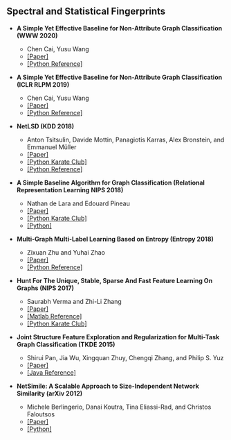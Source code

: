 ## Spectral and Statistical Fingerprints

- **A Simple Yet Effective Baseline for Non-Attribute Graph Classification (WWW 2020)**
  - Chen Cai, Yusu Wang
  - [[Paper]](https://arxiv.org/abs/2003.01282)
  - [[Python Reference]](https://github.com/Chen-Cai-OSU/LDP)

- **A Simple Yet Effective Baseline for Non-Attribute Graph Classification (ICLR RLPM 2019)**
  - Chen Cai, Yusu Wang
  - [[Paper]](https://arxiv.org/abs/1811.03508)
  - [[Python Reference]](https://github.com/Chen-Cai-OSU/LDP)

- **NetLSD (KDD 2018)**
  - Anton Tsitsulin, Davide Mottin, Panagiotis Karras, Alex Bronstein, and Emmanuel Müller
  - [[Paper]](https://arxiv.org/abs/1805.10712)
  - [[Python Karate Club]](https://github.com/benedekrozemberczki/karateclub/)
  - [[Python Reference]](https://github.com/xgfs/NetLSD)

- **A Simple Baseline Algorithm for Graph Classification (Relational Representation Learning NIPS 2018)**
  - Nathan de Lara and Edouard Pineau
  - [[Paper]](https://arxiv.org/pdf/1810.09155.pdf)
  - [[Python Karate Club]](https://github.com/benedekrozemberczki/karateclub)
  - [[Python]](https://github.com/edouardpineau/A-simple-baseline-algorithm-for-graph-classification)

- **Multi-Graph Multi-Label Learning Based on Entropy (Entropy 2018)**
  - Zixuan Zhu and Yuhai Zhao
  - [[Paper]](https://github.com/TonyZZX/MultiGraph_MultiLabel_Learning/blob/master/entropy-20-00245.pdf)
  - [[Python Reference]](https://github.com/TonyZZX/MultiGraph_MultiLabel_Learning)

- **Hunt For The Unique, Stable, Sparse And Fast Feature Learning On Graphs (NIPS 2017)**
  - Saurabh Verma and Zhi-Li Zhang
  - [[Paper]](https://papers.nips.cc/paper/6614-hunt-for-the-unique-stable-sparse-and-fast-feature-learning-on-graphs.pdf)
  - [[Matlab Reference]](https://github.com/vermaMachineLearning/FGSD)
  - [[Python Karate Club]](https://github.com/benedekrozemberczki/karateclub/)

- **Joint Structure Feature Exploration and Regularization for Multi-Task Graph Classification (TKDE 2015)**
  - Shirui Pan, Jia Wu, Xingquan Zhuy, Chengqi Zhang, and Philip S. Yuz
  - [[Paper]](https://ieeexplore.ieee.org/document/7302040)
  - [[Java Reference]](https://github.com/shiruipan/MTG)

- **NetSimile: A Scalable Approach to Size-Independent Network Similarity (arXiv 2012)**
  - Michele Berlingerio, Danai Koutra, Tina Eliassi-Rad, and Christos Faloutsos
  - [[Paper]](https://arxiv.org/abs/1209.2684)
  - [[Python]](https://github.com/kristyspatel/Netsimile)
